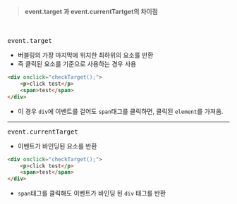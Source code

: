 ><h4>event.target 과 event.currentTartget의 차이점

<br>

<pre>event.target</pre>
- 버블링의 가장 마지막에 위치한 최하위의 요소를 반환
- 즉 클릭된 요소를 기준으로 사용하는 경우 사용
```html
<div onclick="checkTarget();">
    <p>click test</p>
    <span>test</span>
</div>
```
- 이 경우 <code>div</code>에 이벤트를 걸어도 <code>span</code>태그를 클릭하면, 클릭된 <code>element</code>를 가져옴.

***

<pre>event.currentTarget</pre>
- 이벤트가 바인딩된 요소를 반환
```html
<div onclick="checkTarget();">
    <p>click test</p>
    <span>test</span>
</div>
```
- <code>span</code>태그를 클릭해도 이벤트가 바인딩 된 <code>div</code> 태그를 반환


